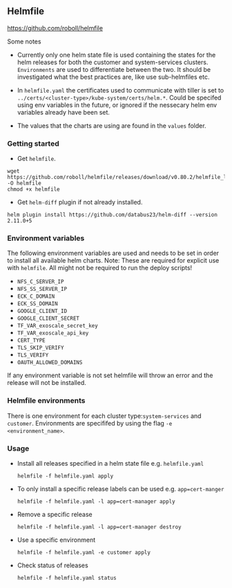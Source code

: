 ## Helmfile 

https://github.com/roboll/helmfile

Some notes

* Currently only one helm state file is used containing the states for the helm releases for both the customer and system-services clusters. `Environments` are used to differentiate between the two. It should be investigated what the best practices are, like use sub-helmfiles etc.

* In `helmfile.yaml` the certificates used to communicate with tiller is set to `../certs/<cluster-type>/kube-system/certs/helm.*`. Could be specifed using env variables in the future, or ignored if the nessecary helm env variables already have been set.  

* The values that the charts are using are found in the `values` folder.


### Getting started
- Get `helmfile`.

```
wget https://github.com/roboll/helmfile/releases/download/v0.80.2/helmfile_linux_amd64 -O helmfile
chmod +x helmfile
```

- Get `helm-diff` plugin if not already installed.

```
helm plugin install https://github.com/databus23/helm-diff --version 2.11.0+5
```
### Environment variables
The following environment variables are used and needs to be set in order to install all available helm charts.
Note: These are required for explicit use with `helmfile`. All might not be required to run the deploy scripts!

* `NFS_C_SERVER_IP`
* `NFS_SS_SERVER_IP`
* `ECK_C_DOMAIN`
* `ECK_SS_DOMAIN`
* `GOOGLE_CLIENT_ID`
* `GOOGLE_CLIENT_SECRET`
* `TF_VAR_exoscale_secret_key`
* `TF_VAR_exoscale_api_key`
* `CERT_TYPE`
* `TLS_SKIP_VERIFY`
* `TLS_VERIFY`
* `OAUTH_ALLOWED_DOMAINS`

If any environment variable is not set helmfile will throw an error and the release will not be installed. 

### Helmfile environments
There is one environment for each cluster type:`system-services` and `customer`. 
Environments are specififed by using the flag `-e <environment_name>`.

### Usage


* Install all releases specified in a helm state file e.g. `helmfile.yaml`
   
    `helmfile -f helmfile.yaml apply`

* To only install a specific release labels can be used e.g. `app=cert-manger`
   
    `helmfile -f helmfile.yaml -l app=cert-manager apply`

* Remove a specific release
    
    `helmfile -f helmfile.yaml -l app=cert-manager destroy`

* Use a specific environment
    
    `helmfile -f helmfile.yaml -e customer apply`

* Check status of releases
   
    `helmfile -f helmfile.yaml status`